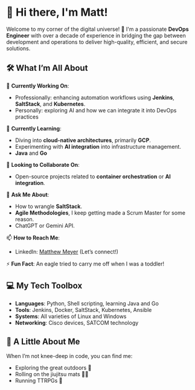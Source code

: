 # 👋 Hi there, I'm Matt!

Welcome to my corner of the digital universe! 🚀 I'm a passionate **DevOps Engineer** with over a decade of experience in bridging the gap between development and operations to deliver high-quality, efficient, and secure solutions.

## 🛠️ What I’m All About
🔭 **Currently Working On**: 
- Professionally: enhancing automation workflows using **Jenkins**, **SaltStack**, and **Kubernetes**.
- Personally: exploring AI and how we can integrate it into DevOps practices

🌱 **Currently Learning**: 
- Diving into **cloud-native architectures**, primarily **GCP**.
- Experimenting with **AI integration** into infrastructure management.
- **Java** and **Go**

👯 **Looking to Collaborate On**: 
- Open-source projects related to **container orchestration** or **AI integration**.

💬 **Ask Me About**: 
- How to wrangle **SaltStack**.
- **Agile Methodologies**, I keep getting made a Scrum Master for some reason.
- ChatGPT or Gemini API.

📫 **How to Reach Me**: 
- LinkedIn: [Matthew Meyer](https://www.linkedin.com/in/matthew-meyer/) (Let’s connect!)

⚡ **Fun Fact**: An eagle tried to carry me off when I was a toddler!

## 💻 My Tech Toolbox
- **Languages**: Python, Shell scripting, learning Java and Go
- **Tools**: Jenkins, Docker, SaltStack, Kubernetes, Ansible
- **Systems**: All varieties of Linux and Windows
- **Networking**: Cisco devices, SATCOM technology

## 🌟 A Little About Me
When I’m not knee-deep in code, you can find me:
- Exploring the great outdoors 🌲
- Rolling on the jiujitsu mats 🤼‍♂️
- Running TTRPGs 🎲

